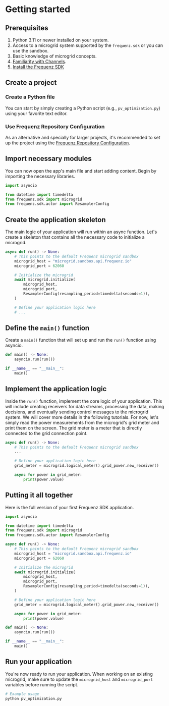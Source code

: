 # Getting started

## Prerequisites

1. Python 3.11 or newer installed on your system.
2. Access to a microgrid system supported by the `frequenz.sdk` or you can use
   the sandbox.
3. Basic knowledge of microgrid concepts.
4. [Familiarity with Channels](https://frequenz-floss.github.io/frequenz-channels-python/latest/).
5. [Install the Frequenz SDK](../index.md#installation)

## Create a project

### Create a Python file

You can start by simply creating a Python script (e.g., `pv_optimization.py`)
using your favorite text editor.

### Use Frequenz Repository Configuration

As an alternative and specially for larger projects, it's recommended to set up the
project using the [Frequenz Repository
Configuration](https://frequenz-floss.github.io/frequenz-repo-config-python/latest).

## Import necessary modules

You can now open the app's main file and start adding content. Begin by
importing the necessary libraries.

```python
import asyncio

from datetime import timedelta
from frequenz.sdk import microgrid
from frequenz.sdk.actor import ResamplerConfig
```

## Create the application skeleton

The main logic of your application will run within an async function. Let's
create a skeleton that contains all the necessary code to initialize a
microgrid.

```python
async def run() -> None:
    # This points to the default Frequenz microgrid sandbox
    microgrid_host = "microgrid.sandbox.api.frequenz.io"
    microgrid_port = 62060

    # Initialize the microgrid
    await microgrid.initialize(
        microgrid_host,
        microgrid_port,
        ResamplerConfig(resampling_period=timedelta(seconds=1)),
    )

    # Define your application logic here
    # ...
```

## Define the `main()` function

Create a `main()` function that will set up and run the `run()` function using
asyncio.

```python
def main() -> None:
    asyncio.run(run())

if __name__ == "__main__":
    main()
```

## Implement the application logic

Inside the `run()` function, implement the core logic of your application. This
will include creating receivers for data streams, processing the data, making
decisions, and eventually sending control messages to the microgrid system. We
will cover more details in the following tutorials. For now, let's simply read
the power measurements from the microgrid's grid meter and print them on the
screen. The grid meter is a meter that is directly connected to the grid
connection point.

```python
async def run() -> None:
    # This points to the default Frequenz microgrid sandbox
    ...

    # Define your application logic here
    grid_meter = microgrid.logical_meter().grid_power.new_receiver()

    async for power in grid_meter:
        print(power.value)
```

## Putting it all together

Here is the full version of your first Frequenz SDK application.

```python
import asyncio

from datetime import timedelta
from frequenz.sdk import microgrid
from frequenz.sdk.actor import ResamplerConfig

async def run() -> None:
    # This points to the default Frequenz microgrid sandbox
    microgrid_host = "microgrid.sandbox.api.frequenz.io"
    microgrid_port = 62060

    # Initialize the microgrid
    await microgrid.initialize(
        microgrid_host,
        microgrid_port,
        ResamplerConfig(resampling_period=timedelta(seconds=1)),
    )

    # Define your application logic here
    grid_meter = microgrid.logical_meter().grid_power.new_receiver()

    async for power in grid_meter:
        print(power.value)

def main() -> None:
    asyncio.run(run())

if __name__ == "__main__":
    main()
```

## Run your application

You're now ready to run your application. When working on an existing
microgrid, make sure to update the `microgrid_host` and `microgrid_port`
variables before running the script.

```bash
# Example usage
python pv_optimization.py
```
